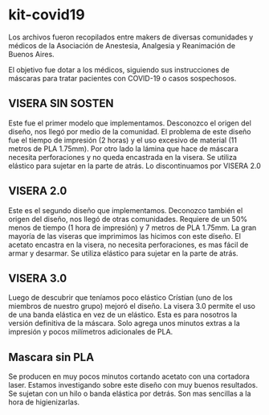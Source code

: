 # kit-covid19

Los archivos fueron recopilados entre makers de diversas comunidades y médicos de la Asociación de Anestesia, Analgesia y Reanimación de Buenos Aires. 

El objetivo fue dotar a los médicos, siguiendo sus instrucciones de máscaras para tratar pacientes con COVID-19 o casos sospechosos. 


## VISERA SIN SOSTEN

Este fue el primer modelo que implementamos. Desconozco el origen del diseño, nos llegó por medio de la comunidad. El problema de este diseño fue el tiempo de impresión (2 horas) y el uso excesivo de material (11 metros de PLA 1.75mm). Por otro lado la lámina que hace de máscara necesita perforaciones y no queda encastrada en la visera. Se utiliza elástico para sujetar en la parte de atrás. Lo discontinuamos por VISERA 2.0

## VISERA 2.0

Este es el segundo diseño que implementamos. Deconozco también el origen del diseño, nos llegó de otras comunidades. Requiere de un 50% menos de tiempo (1 hora de impresión) y 7 metros de PLA 1.75mm. La gran mayoría de las viseras que imprimimos las hicimos con este diseño.
El acetato encastra en la visera, no necesita perforaciones, es mas fácil de armar y desarmar. Se utiliza elástico para sujetar en la parte de atrás.

## VISERA 3.0

Luego de descubrir que teníamos poco elástico Crístian (uno de los miembros de nuestro grupo) mejoró el diseño. La visera 3.0 permite el uso de una banda elástica en vez de un elástico. Esta es para nosotros la versión definitiva de la máscara. Solo agrega unos minutos extras a la impresión y pocos milímetros adicionales de PLA.

## Mascara sin PLA

Se producen en muy pocos minutos cortando acetato con una cortadora laser. Estamos investigando sobre este diseño con muy buenos resultados. Se sujetan con un hilo o banda elástica por detrás. Son mas sencillas a la hora de higienizarlas. 

